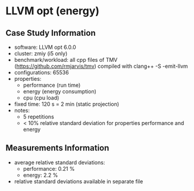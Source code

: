 # LLVM opt (energy)

## Case Study Information

- software: LLVM opt 6.0.0
- cluster: zmiy (i5 only)
- benchmark/workload: all cpp files of TMV (https://github.com/rmjarvis/tmv) compiled with clang++ -S -emit-llvm
- configurations: 65536
- properties:
  - performance (run time)
  - energy (energy consumption)
  - cpu (cpu load)
- fixed time: 120 s = 2 min (static projection)
- notes:
  - 5 repetitions
  - < 10% relative standard deviation for properties performance and energy

## Measurements Information

- average relative standard deviations:
  - performance: 0.21 %
  - energy: 2.2 %
- relative standard deviations available in separate file
